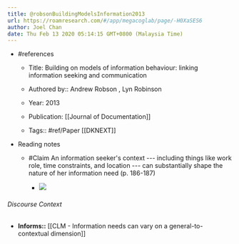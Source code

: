```yaml
---
title: @robsonBuildingModelsInformation2013
url: https://roamresearch.com/#/app/megacoglab/page/-H0XaSES6
author: Joel Chan
date: Thu Feb 13 2020 05:14:15 GMT+0800 (Malaysia Time)
---
```


- #references

    - Title: Building on models of information behaviour: linking information seeking and communication

    - Authored by:: Andrew Robson ,  Lyn Robinson

    - Year: 2013

    - Publication: [[Journal of Documentation]]

    - Tags:: #ref/Paper [[DKNEXT]]
- Reading notes

    - #Claim An information seeker's context --- including things like work role, time constraints, and location --- can substantially shape the nature of her information need (p. 186-187)

        - ![](https://firebasestorage.googleapis.com/v0/b/firescript-577a2.appspot.com/o/imgs%2Fapp%2Fmegacoglab%2F24OfR6E8gS?alt=media&token=6a44a51c-4543-40f7-b181-8edc6fc57ffd)

###### Discourse Context

- **Informs::** [[CLM - Information needs can vary on a general-to-contextual dimension]]
